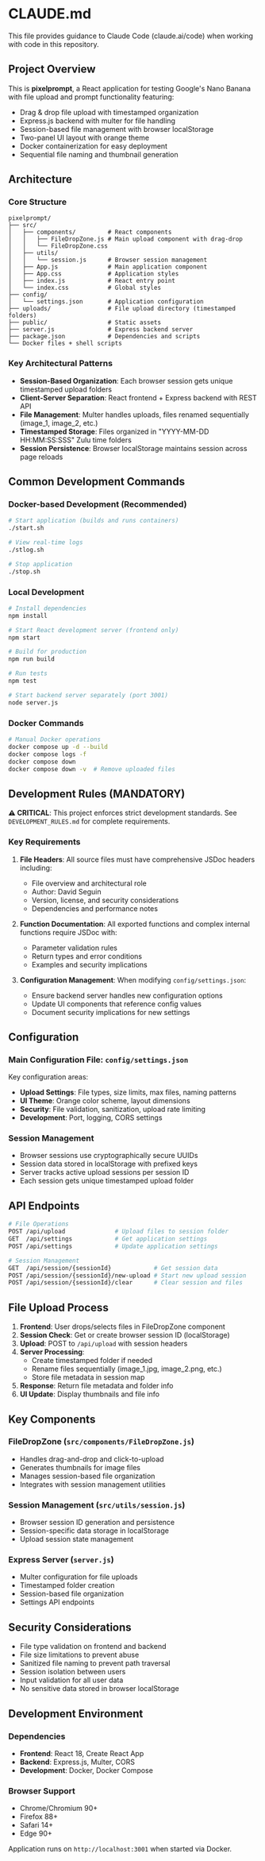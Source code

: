 # CLAUDE.md

This file provides guidance to Claude Code (claude.ai/code) when working with code in this repository.

## Project Overview

This is **pixelprompt**, a React application for testing Google's Nano Banana with file upload and prompt functionality featuring:
- Drag & drop file upload with timestamped organization
- Express.js backend with multer for file handling
- Session-based file management with browser localStorage
- Two-panel UI layout with orange theme
- Docker containerization for easy deployment
- Sequential file naming and thumbnail generation

## Architecture

### Core Structure
```
pixelprompt/
├── src/
│   ├── components/         # React components
│   │   ├── FileDropZone.js # Main upload component with drag-drop
│   │   └── FileDropZone.css
│   ├── utils/
│   │   └── session.js      # Browser session management
│   ├── App.js              # Main application component
│   ├── App.css             # Application styles
│   ├── index.js            # React entry point
│   └── index.css           # Global styles
├── config/
│   └── settings.json       # Application configuration
├── uploads/                # File upload directory (timestamped folders)
├── public/                 # Static assets
├── server.js               # Express backend server
├── package.json            # Dependencies and scripts
└── Docker files + shell scripts
```

### Key Architectural Patterns
- **Session-Based Organization**: Each browser session gets unique timestamped upload folders
- **Client-Server Separation**: React frontend + Express backend with REST API
- **File Management**: Multer handles uploads, files renamed sequentially (image_1, image_2, etc.)
- **Timestamped Storage**: Files organized in "YYYY-MM-DD HH:MM:SS:SSS" Zulu time folders
- **Session Persistence**: Browser localStorage maintains session across page reloads

## Common Development Commands

### Docker-based Development (Recommended)
```bash
# Start application (builds and runs containers)
./start.sh

# View real-time logs
./stlog.sh

# Stop application
./stop.sh
```

### Local Development
```bash
# Install dependencies
npm install

# Start React development server (frontend only)
npm start

# Build for production
npm run build

# Run tests
npm test

# Start backend server separately (port 3001)
node server.js
```

### Docker Commands
```bash
# Manual Docker operations
docker compose up -d --build
docker compose logs -f
docker compose down
docker compose down -v  # Remove uploaded files
```

## Development Rules (MANDATORY)

**⚠️ CRITICAL**: This project enforces strict development standards. See `DEVELOPMENT_RULES.md` for complete requirements.

### Key Requirements
1. **File Headers**: All source files must have comprehensive JSDoc headers including:
   - File overview and architectural role
   - Author: David Seguin
   - Version, license, and security considerations
   - Dependencies and performance notes

2. **Function Documentation**: All exported functions and complex internal functions require JSDoc with:
   - Parameter validation rules
   - Return types and error conditions
   - Examples and security implications

3. **Configuration Management**: When modifying `config/settings.json`:
   - Ensure backend server handles new configuration options
   - Update UI components that reference config values
   - Document security implications for new settings

## Configuration

### Main Configuration File: `config/settings.json`
Key configuration areas:
- **Upload Settings**: File types, size limits, max files, naming patterns
- **UI Theme**: Orange color scheme, layout dimensions
- **Security**: File validation, sanitization, upload rate limiting
- **Development**: Port, logging, CORS settings

### Session Management
- Browser sessions use cryptographically secure UUIDs
- Session data stored in localStorage with prefixed keys
- Server tracks active upload sessions per session ID
- Each session gets unique timestamped upload folder

## API Endpoints

```bash
# File Operations
POST /api/upload              # Upload files to session folder
GET  /api/settings            # Get application settings
POST /api/settings            # Update application settings

# Session Management
GET  /api/session/{sessionId}            # Get session data
POST /api/session/{sessionId}/new-upload # Start new upload session
POST /api/session/{sessionId}/clear      # Clear session and files
```

## File Upload Process

1. **Frontend**: User drops/selects files in FileDropZone component
2. **Session Check**: Get or create browser session ID (localStorage)
3. **Upload**: POST to `/api/upload` with session headers
4. **Server Processing**:
   - Create timestamped folder if needed
   - Rename files sequentially (image_1.jpg, image_2.png, etc.)
   - Store file metadata in session map
5. **Response**: Return file metadata and folder info
6. **UI Update**: Display thumbnails and file info

## Key Components

### FileDropZone (`src/components/FileDropZone.js`)
- Handles drag-and-drop and click-to-upload
- Generates thumbnails for image files
- Manages session-based file organization
- Integrates with session management utilities

### Session Management (`src/utils/session.js`)
- Browser session ID generation and persistence
- Session-specific data storage in localStorage
- Upload session state management

### Express Server (`server.js`)
- Multer configuration for file uploads
- Timestamped folder creation
- Session-based file organization
- Settings API endpoints

## Security Considerations

- File type validation on frontend and backend
- File size limitations to prevent abuse
- Sanitized file naming to prevent path traversal
- Session isolation between users
- Input validation for all user data
- No sensitive data stored in browser localStorage

## Development Environment

### Dependencies
- **Frontend**: React 18, Create React App
- **Backend**: Express.js, Multer, CORS
- **Development**: Docker, Docker Compose

### Browser Support
- Chrome/Chromium 90+
- Firefox 88+
- Safari 14+
- Edge 90+

Application runs on `http://localhost:3001` when started via Docker.